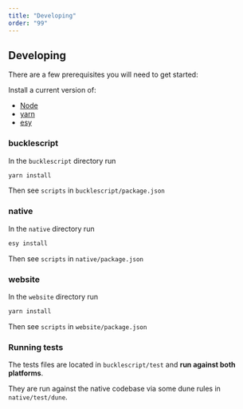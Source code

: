 ```yaml
---
title: "Developing"
order: "99"
---
```


## Developing

There are a few prerequisites you will need to get started:

Install a current version of:

- [Node](https://nodejs.org/en/)
- [yarn](http://yarnpkg.com/)
- [esy](http://esy.sh)



### bucklescript

In the `bucklescript` directory run 

```sh
yarn install
```

Then see `scripts` in `bucklescript/package.json`

### native

In the `native` directory run 

```sh
esy install
```

Then see `scripts` in `native/package.json`

### website

In the `website` directory run 

```sh
yarn install
```

Then see `scripts` in `website/package.json`


### Running tests

The tests files are located in `bucklescript/test` and **run against both platforms**.

They are run against the native codebase via some dune rules in `native/test/dune`.

